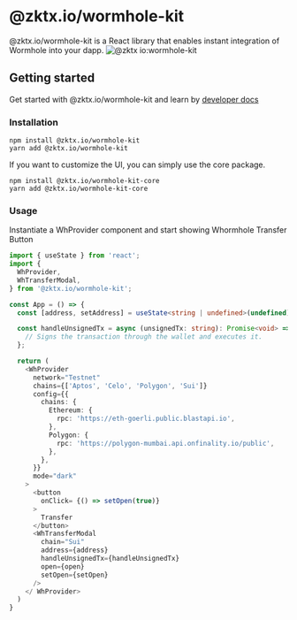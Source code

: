 # @zktx.io/wormhole-kit
@zktx.io/wormhole-kit is a React library that enables instant integration of Wormhole into your dapp.
![@zktx io:wormhole-kit](https://github.com/zktx-io/wormhole-kit-monorepo/assets/57783762/721a375a-b85b-4099-9e95-d4a9d89e12a9)

## Getting started
Get started with @zktx.io/wormhole-kit and learn by [developer docs](https://docs.zktx.io/)
### Installation
```
npm install @zktx.io/wormhole-kit
yarn add @zktx.io/wormhole-kit
```
If you want to customize the UI, you can simply use the core package.
```
npm install @zktx.io/wormhole-kit-core
yarn add @zktx.io/wormhole-kit-core
```
### Usage
Instantiate a WhProvider component and start showing Whormhole Transfer Button
```typescript
import { useState } from 'react';
import {
  WhProvider,
  WhTransferModal,
} from '@zktx.io/wormhole-kit';

const App = () => {
  const [address, setAddress] = useState<string | undefined>(undefined);

  const handleUnsignedTx = async (unsignedTx: string): Promise<void> => {
    // Signs the transaction through the wallet and executes it.
  };

  return (
    <WhProvider
      network="Testnet"
      chains={['Aptos', 'Celo', 'Polygon', 'Sui']}
      config={{
        chains: {
          Ethereum: {
            rpc: 'https://eth-goerli.public.blastapi.io',
          },
          Polygon: {
            rpc: 'https://polygon-mumbai.api.onfinality.io/public',
          },
        },
      }}
      mode="dark"
    >
      <button
        onClick= {() => setOpen(true)}
      >
        Transfer
      </button>
      <WhTransferModal
        chain="Sui"
        address={address}
        handleUnsignedTx={handleUnsignedTx}
        open={open}
        setOpen={setOpen}
      />
    </ WhProvider>
  )
}
```
